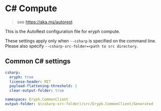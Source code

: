 # C# Compute

> see https://aka.ms/autorest

This is the AutoRest configuration file for eryph compute.

These settings apply only when `--csharp` is specified on the command line.
Please also specify `--csharp-src-folder=<path to src directory`.

## Common C# settings

``` yaml $(csharp)
csharp:
  eryph: true
  license-header: MIT
  payload-flattening-threshold: 1
  clear-output-folder: true
```

``` yaml $(csharp)
namespace: Eryph.CommonClient
output-folder: $(csharp-src-folder)/src/Eryph.CommonClient/Generated
```
